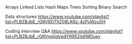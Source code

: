 Arrays
Linked Lists
Hash Maps
Trees
Sorting
Binary Search

Data structures
https://www.youtube.com/playlist?list=PLBZBJbE_rGRV8D7XZ08LK6z-4zPoWzu5H

Coding interview Q&A
https://www.youtube.com/playlist?list=PLBZBJbE_rGRVnpitdvpdY9952IsKMDuev

